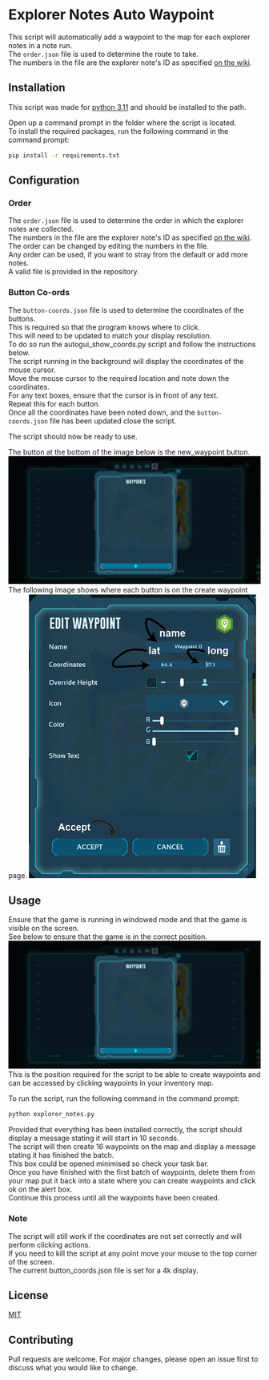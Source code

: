 # Explorer Notes Auto Waypoint

This script will automatically add a waypoint to the map for each explorer notes in a note run.<br>
The `order.json` file is used to determine the route to take.<br>
The numbers in the file are the explorer note's ID as specified [on the wiki](https://ark.wiki.gg/wiki/Explorer_Map/The_Island?marker=dossier@44.890:64.411#ARK:_Survival_Ascended-0).<br>

## Installation

This script was made for [python 3.11](https://www.python.org/downloads/release/python-3116/) and should be installed to the path.<br>

Open up a command prompt in the folder where the script is located.<br>
To install the required packages, run the following command in the command prompt:
```bash
pip install -r requirements.txt
```

## Configuration
### Order
The `order.json` file is used to determine the order in which the explorer notes are collected.<br>
The numbers in the file are the explorer note's ID as specified [on the wiki](https://ark.wiki.gg/wiki/Explorer_Map/The_Island?marker=dossier@44.890:64.411#ARK:_Survival_Ascended-0).<br>
The order can be changed by editing the numbers in the file.<br>
Any order can be used, if you want to stray from the default or add more notes.<br>
A valid file is provided in the repository.<br>

### Button Co-ords
The `button-coords.json` file is used to determine the coordinates of the buttons.<br>
This is required so that the program knows where to click.<br>
This will need to be updated to match your display resolution.<br>
To do so run the autogui_show_coords.py script and follow the instructions below.<br>
The script running in the background will display the coordinates of the mouse cursor.<br>
Move the mouse cursor to the required location and note down the coordinates.<br>
For any text boxes, ensure that the cursor is in front of any text.<br>
Repeat this for each button.<br>
Once all the coordinates have been noted down, and the `button-coords.json` file has been updated close the script.<br>

The script should now be ready to use.

The button at the bottom of the image below is the new_waypoint button. ![Create Waypoint screen](create_waypoint.png)
The following image shows where each button is on the create waypoint page. ![Creating a waypoint](buttons.png)


## Usage
Ensure that the game is running in windowed mode and that the game is visible on the screen.<br>
See below to ensure that the game is in the correct position. ![Create waypoint Image](create_waypoint.png)<br>
This is the position required for the script to be able to create waypoints and can be accessed by clicking waypoints in your inventory map.<br>


To run the script, run the following command in the command prompt:
```bash
python explorer_notes.py
```
Provided that everything has been installed correctly, the script should display a message stating it will start in 10 seconds.<br>
The script will then create 16 waypoints on the map and display a message stating it has finished the batch.<br>
This box could be opened minimised so check your task bar.<br>
Once you have finished with the first batch of waypoints, delete them from your map put it back into a state where you can create waypoints and click ok on the alert box.<br>
Continue this process until all the waypoints have been created.<br>


### Note
The script will still work if the coordinates are not set correctly and will perform clicking actions.<br>
If you need to kill the script at any point move your mouse to the top corner of the screen.<br>
The current button_coords.json file is set for a 4k display.<br>

## License
[MIT](https://choosealicense.com/licenses/mit/)

## Contributing
Pull requests are welcome. For major changes, please open an issue first to discuss what you would like to change.
